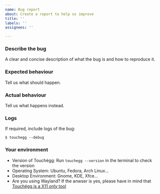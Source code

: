 ```yaml
---
name: Bug report
about: Create a report to help us improve
title: ''
labels: ''
assignees: ''

---
```


### Describe the bug

A clear and concise description of what the bug is and how to reproduce it.

### Expected behaviour

Tell us what should happen.

### Actual behaviour

Tell us what happens instead.

### Logs

If required, include logs of the bug:


```
$ touchegg --debug

```

### Your environment

 * Version of Touchégg: Run `touchegg --version` in the terminal to check the version
 * Operating System: Ubuntu, Fedora, Arch Linux...
 * Desktop Environment: Gnome, KDE, Xfce...
 * Are you using Wayland? If the anwser is yes, please have in mind that [Touchégg is a X11 only tool](https://github.com/JoseExposito/touchegg#does-touch%C3%A9gg-work-on-wayland)

<!--
Please, make sure to search for similar bug reports before creating one and to read the FAQ:
https://github.com/JoseExposito/touchegg#faq
-->
